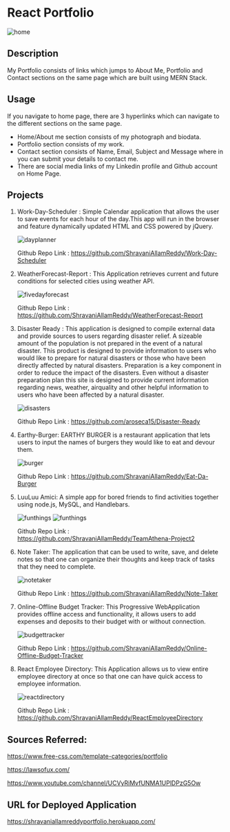 # React Portfolio

<img src= "./img/reactportfoliodemo.gif" alt= "home">

## Description

My Portfolio consists of links which jumps to About Me, Portfolio and Contact sections on the same page which are built using
MERN Stack.

## Usage

If you navigate to home page, there are 3 hyperlinks which can navigate to the different sections on the same page.

- Home/About me section consists of my photograph and biodata.
- Portfolio section consists of my work.
- Contact section consists of Name, Email, Subject and Message where in you can submit your details to contact me.
- There are social media links of my Linkedin profile and Github account on Home Page.

## Projects

1. Work-Day-Scheduler : Simple Calendar application that allows the user to save events for each hour of the day.This app will run in the browser and feature
   dynamically updated HTML and CSS powered by jQuery.

    <img src= "./img/dayscheduler.JPG" alt= "dayplanner">

   Github Repo Link : https://github.com/ShravaniAllamReddy/Work-Day-Scheduler

2. WeatherForecast-Report : This Application retrieves current and future conditions for selected cities using weather API.

   <img src= "./img/weather.JPG" alt= "fivedayforecast">

   Github Repo Link : https://github.com/ShravaniAllamReddy/WeatherForecast-Report

3. Disaster Ready :
   This application is designed to compile external data and provide sources to users regarding disaster relief. A sizeable amount of the population is not prepared in the event of a natural disaster. This product is designed to provide information to users who would like to prepare for natural disasters or those who have been directly affected by natural disasters. Preparation is a key component in order to reduce the impact of the disasters. Even without a disaster preparation plan this site is designed to provide current information regarding news, weather, airquality and other helpful information to users who have been affected by a natural disaster.

    <img src= "./img/disasterready.jpg" alt= "disasters">

   Github Repo Link : https://github.com/aroseca15/Disaster-Ready

4. Earthy-Burger: EARTHY BURGER is a restaurant application that lets users to input the names of burgers they would like to eat and devour them.

   <img src= "./img/burgerapp.JPG" alt= "burger">

   Github Repo Link : https://github.com/ShravaniAllamReddy/Eat-Da-Burger

5. LuuLuu Amici: A simple app for bored friends to find activities together using node.js, MySQL, and Handlebars.

   <img src= "./img/screenshot1.png" alt= "funthings">

   <img src= "./img/screenshot5.png" alt= "funthings">

   Github Repo Link : https://github.com/ShravaniAllamReddy/TeamAthena-Project2

6. Note Taker: The application that can be used to write, save, and delete notes so that one can organize their thoughts and keep track of tasks that they need to complete.

   <img src= "./img/demo.gif" alt= "notetaker">

   Github Repo Link : https://github.com/ShravaniAllamReddy/Note-Taker

7. Online-Offline Budget Tracker: This Progressive WebApplication provides offline access and functionality, it allows users to add expenses and deposits to their budget with or without connection.

   <img src= "./img/budgetdemo.gif" alt= "budgettracker">

   Github Repo Link : https://github.com/ShravaniAllamReddy/Online-Offline-Budget-Tracker

8. React Employee Directory: This Application allows us to view entire employee directory at once so that one can have quick access to employee information.

   <img src= "./img/reactdir.PNG" alt= "reactdirectory">

   Github Repo Link : https://github.com/ShravaniAllamReddy/ReactEmployeeDirectory

## Sources Referred:

https://www.free-css.com/template-categories/portfolio

https://lawsofux.com/

https://www.youtube.com/channel/UCVyRiMvfUNMA1UPlDPzG5Ow

## URL for Deployed Application

https://shravaniallamreddyportfolio.herokuapp.com/
